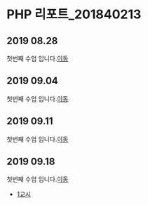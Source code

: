 # PHP 리포트_201840213


## 2019 08.28 
첫번째 수업 입니다.[이동](./01)
 <!-- <a href ="D:\phpstudy\docs\1week.pdf">이동</a> -->

## 2019 09.04
첫번째 수업 입니다.[이동](./02/lecture_02)

## 2019 09.11 
첫번째 수업 입니다.[이동](./03)

## 2019 09.18 
첫번째 수업 입니다.[이동](./04)

* [1교시](04/01)